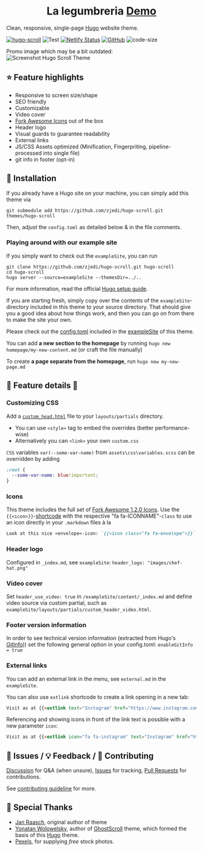 <h1 align=center>La legumbreria <a href="https://zjedi.github.io/hugo-scroll/" rel="nofollow">Demo</a></h1>

Clean, responsive, single-page [Hugo](https://gohugo.io/) website theme.

[![hugo-scroll](https://img.shields.io/badge/Hugo--Themes-HugoScroll-blue)](https://themes.gohugo.io/themes/hugo-scroll/)
![Test](https://github.com/zjedi/hugo-scroll/workflows/CI/badge.svg?branch=master&event=push)
[![Netlify Status](https://api.netlify.com/api/v1/badges/a56faf45-76fa-4bdf-b9d4-35cfc7d620cf/deploy-status)](https://app.netlify.com/sites/hugo-scroll/deploys)
[![GitHub](https://img.shields.io/github/license/zjedi/hugo-scroll)](https://github.com/zjedi/hugo-scroll/blob/master/LICENSE)
![code-size](https://img.shields.io/github/languages/code-size/zjedi/hugo-scroll)

Promo image which may be a bit outdated:<br/>
![Screenshot Hugo Scroll Theme](https://raw.githubusercontent.com/zjedi/hugo-scroll/master/images/tn.png)

## ⭐ Feature highlights
- Responsive to screen size/shape
- SEO friendly
- Customizable
- Video cover
- [Fork Awesome Icons][fork-awesome-icons] out of the box
- Header logo
- Visual guards to guarantee readability
- External links
- JS/CSS Assets optimized (Minification, Fingerpriting, pipeline-processed 
into single file)
- git info in footer (opt-in)

## 🔑 Installation
If you already have a Hugo site on your machine, you can simply add this theme via
```
git submodule add https://github.com/zjedi/hugo-scroll.git themes/hugo-scroll
```
Then, adjust the `config.toml` as detailed below & in the file comments.

### Playing around with our example site

If you simply want to check out the `exampleSite`, you can run
```
git clone https://github.com/zjedi/hugo-scroll.git hugo-scroll
cd hugo-scroll
hugo server --source=exampleSite --themesDir=../..
```

For more information, read the official [Hugo setup guide][hugo-setup-guide].

If you are starting fresh, simply copy over the contents of the `exampleSite`-directory included in this theme to your source directory. That should give you a good idea about how things work, and then you can go on from there to make the site your own.

Please check out the [config.toml](https://github.com/zjedi/hugo-scroll/blob/master/exampleSite/config.toml) included in the [exampleSite](https://github.com/zjedi/hugo-scroll/tree/master/exampleSite) of this theme.

You can add **a new section to the homepage** by running `hugo new homepage/my-new-content.md` (or craft the file manually)

To create **a page separate from the homepage**, run `hugo new my-new-page.md`


## 🔧 Feature details 🔨

### Customizing CSS
Add a [`custom_head.html`](https://github.com/zjedi/hugo-scroll/blob/master/exampleSite/layouts/partials/custom_head.html) file to your `layouts/partials` directory. 
- You can use `<style>` tag to embed the overrides (better performance-wise)
- Alternatively you can `<link>` your own `custom.css`

`CSS` variables `var(--some-var-name)` from `assets\css\variables.scss` can be overridden by adding
```scss
:root {
  --some-var-name: blue!important;
}
```
### Icons
This theme includes the full set of [Fork Awesome 1.2.0 Icons][fork-awesome-icons]. Use the `{{<icon>}}`-[shortcode][hugo-shortcodes] with the respective "fa fa-ICONNAME"-`class` to use an icon directly in your `.markdown` files à la
```markdown
Look at this nice »envelope«-icon: `{{<icon class="fa fa-envelope">}}`. I took this from https://forkaweso.me/Fork-Awesome/icon/envelope/ :-)
```
### Header logo
Configured in `_index.md`, see `exampleSite`: `header_logo: "images/chef-hat.png"`

### Video cover
Set `header_use_video: true` in `/exampleSite/content/_index.md` and define video source via custom partial, such as `exampleSite/layouts/partials/custom_header_video.html`.

### Footer version information
In order to see technical version information (extracted from Hugo's [GitInfo](https://gohugo.io/variables/git/))) set the following general option in your config.toml: `enableGitInfo = true`

### External links
You can add an external link in the menu, see `external.md` in the `exampleSite`.

You can also use `extlink` shortcode to create a link opening in a new tab:
```markdown
Visit as at {{<extlink text="Instagram" href="https://www.instagram.com/yourInstagramName/">}}
```
Referencing and showing icons in front of the link text is possible with a new parameter `icon`:
```markdown
Visit as at {{<extlink icon="fa fa-instagram" text="Instagram" href="https://www.instagram.com/yourInstagramName/">}}
```

## 🐛 Issues / 💡 Feedback / 👑 Contributing
[Discussion](https://github.com/zjedi/hugo-scroll/discussions) for Q&A (when unsure), 
[Issues](https://github.com/zjedi/hugo-scroll/issues) for tracking,
[Pull Requests](https://github.com/zjedi/hugo-scroll/pulls) for contributions.


See [contributing guideline](https://github.com/zjedi/hugo-scroll/blob/master/contributing.md) for more.

## 👏 Special Thanks 
- [Jan Raasch](https://www.janraasch.com), original author of theme
- [Yonatan Wolowelsky](https://github.com/grmmph), author of [GhostScroll](https://github.com/grmmph/GhostScroll) theme, which formed the basis of this [Hugo](https://gohugo.io/) theme.
- [Pexels](https://www.pexels.com), for supplying _free_ stock photos.


[hugo-setup-guide]: https://gohugo.io/getting-started/installing
[fork-awesome-icons]: https://forkaweso.me/Fork-Awesome/icons/
[hugo-shortcodes]: https://gohugo.io/content-management/shortcodes/

